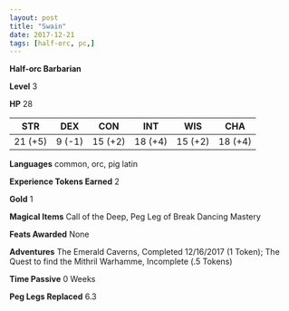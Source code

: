 ```yaml
---
layout: post
title: "Swain"
date: 2017-12-21
tags: [half-orc, pc,]
---
```


**Half-orc Barbarian**

**Level** 3

**HP** 28

|   STR   |   DEX   |   CON   |   INT   |   WIS   |   CHA   |
|:-----:|:-----:|:-----:|:-----:|:-----:|:-----:|
| 21 (+5) | 9 (-1) | 15 (+2) | 18 (+4) | 15 (+2) | 18 (+4) |

**Languages** common, orc, pig latin

**Experience Tokens Earned** 2

**Gold** 1

**Magical Items** Call of the Deep, Peg Leg of Break Dancing Mastery

**Feats Awarded** None

**Adventures** The Emerald Caverns, Completed 12/16/2017 (1 Token); The Quest to find the Mithril Warhamme, Incomplete (.5 Tokens)

**Time Passive** 0 Weeks

**Peg Legs Replaced** 6.3
